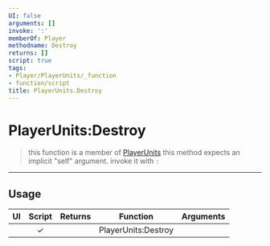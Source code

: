 ```yaml
---
UI: false
arguments: []
invoke: ':'
memberOf: Player
methodname: Destroy
returns: []
script: true
tags:
- Player/PlayerUnits/_function
- function/script
title: PlayerUnits.Destroy
---
```

# PlayerUnits:Destroy
> this function is a member of [PlayerUnits](civ-6/lua/PlayerUnits.md)
> this method expects an implicit "self" argument. invoke it with `:`
-----
## Usage
|  UI | Script | Returns | Function | Arguments |
|:---:|:------:|-------:|:--------:|:---------|
| |✓||PlayerUnits:Destroy||
